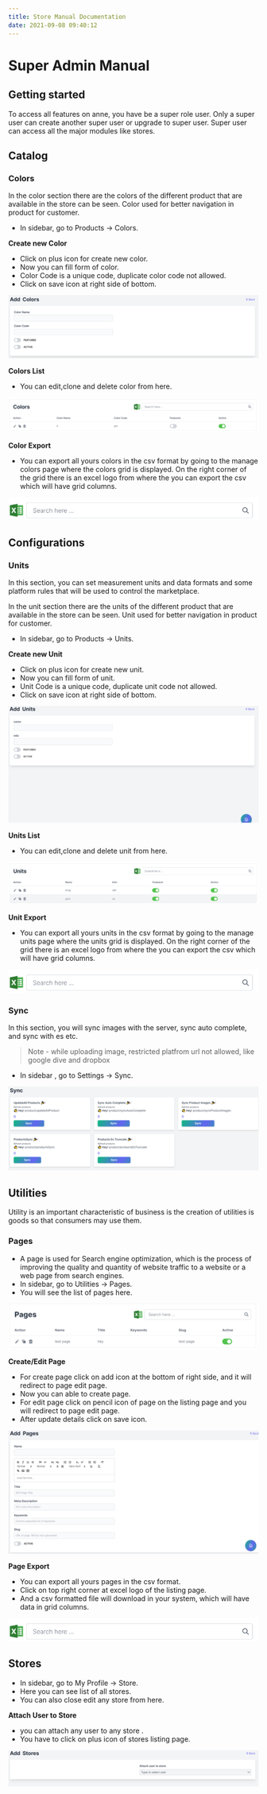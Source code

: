 ```yaml
---
title: Store Manual Documentation
date: 2021-09-08 09:40:12
---
```


# Super Admin Manual

## Getting started

To access all features on anne, you have be a super role user. Only a super user can create another super user or upgrade to super user.
Super user can access all the major modules like stores.

## Catalog

### Colors

In the color section there are the colors of the different product that are available in the store can be seen.
Color used for better navigation in product for customer.

- In sidebar, go to Products → Colors.

**Create new Color**

- Click on plus icon for create new color.
- Now you can fill form of color.
- Color Code is a unique code, duplicate color code not allowed.
- Click on save icon at right side of bottom.

![Image](./anne/color.png)

**Colors List**

- You can edit,clone and delete color from here.

![Image](./anne/colors.png)

**Color Export**

- You can export all yours colors in the csv format by going to the manage colors page where the colors grid is displayed. On the right corner of the grid there is an excel logo from where the you can export the csv which will have grid columns.

![Image](./anne/excel-and-search.png)

## Configurations

### Units

In this section, you can set measurement units and data formats and some platform rules that will be used to control the marketplace.

In the unit section there are the units of the different product that are available in the store can be seen.
Unit used for better navigation in product for customer.

- In sidebar, go to Products → Units.

**Create new Unit**

- Click on plus icon for create new unit.
- Now you can fill form of unit.
- Unit Code is a unique code, duplicate unit code not allowed.
- Click on save icon at right side of bottom.

![Image](./anne/unit.png)

**Units List**

- You can edit,clone and delete unit from here.

![Image](./anne/units.png)

**Unit Export**

- You can export all yours units in the csv format by going to the manage units page where the units grid is displayed. On the right corner of the grid there is an excel logo from where the you can export the csv which will have grid columns.

![Image](./anne/excel-and-search.png)

### Sync

In this section, you will sync images with the server, sync auto complete, and sync with es etc.

> Note - while uploading image, restricted platfrom url not allowed, like google dive and dropbox

- In sidebar , go to Settings → Sync.

![Image](./anne/sync.png)

## Utilities

Utility is an important characteristic of business is the creation of utilities is goods so that consumers may use them.

### Pages

- A page is used for Search engine optimization, which is the process of improving the quality and quantity of website traffic to a website or a web page from search engines.
- In sidebar, go to Utilities → Pages.
- You will see the list of pages here.

![Image](./anne/pages.png)

**Create/Edit Page**

- For create page click on add icon at the bottom of right side, and it will redirect to page edit page.
- Now you can able to create page.
- For edit page click on pencil icon of page on the listing page and you will redirect to page edit page.
- After update details click on save icon.

![Image](./anne/page.png)

**Page Export**

- You can export all yours pages in the csv format.
- Click on top right corner at excel logo of the listing page.
- And a csv formatted file will download in your system, which will have data in grid columns.

![Image](./anne/excel-and-search.png)

## Stores

- In sidebar, go to My Profile → Store.
- Here you can see list of all stores.
- You can also close edit any store from here.

**Attach User to Store**

- you can attach any user to any store .
- You have to click on plus icon of stores listing page.

![Image](./anne/attach-user-to-store.png)
